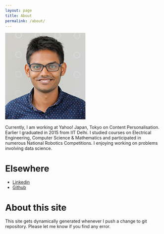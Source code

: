 ```yaml
---
layout: page
title: About
permalink: /about/
---
```

![](./images/profile.png)  

Currently, I am working at Yahoo! Japan, Tokyo on Content Personalisation. Earlier I graduated in 2015
from IIT Delhi. I studied courses on Electrical Engineering, Computer Science &
Mathematics and participated in numerous National Robotics Competitions. I enjoying working on problems involving data science. 

Elsewhere
==============
+ [Linkedin](https://www.linkedin.com/in/mohitleo)
+ [Github](https://github.com/mohi)

About this site
===============
This site gets dynamically generated whenever I push a change to git
repository. Please let me know if you find any error. 
